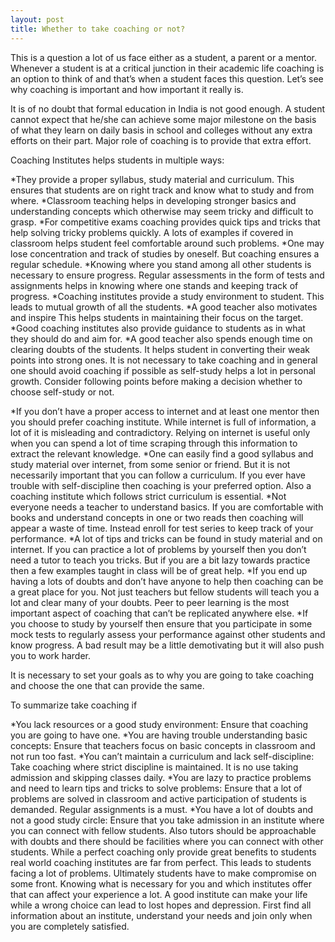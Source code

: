 ```yaml
---
layout: post
title: Whether to take coaching or not?
---
```


This is a question a lot of us face either as a student, a parent or a mentor. Whenever a student is at a critical junction in their academic life coaching is an option to think of and that’s when a student faces this question. Let’s see why coaching is important and how important it really is.

It is of no doubt that formal education in India is not good enough. A student cannot expect that he/she can achieve some major milestone on the basis of what they learn on daily basis in school and colleges without any extra efforts on their part. Major role of coaching is to provide that extra effort.

Coaching Institutes helps students in multiple ways:

*They provide a proper syllabus, study material and curriculum. This ensures that students are on right track and know what to study and from where.
*Classroom teaching helps in developing stronger basics and understanding concepts which otherwise may seem tricky and difficult to grasp.
*For competitive exams coaching provides quick tips and tricks that help solving tricky problems quickly. A lots of examples if covered in classroom helps student feel comfortable around such problems.
*One may lose concentration and track of studies by oneself. But coaching ensures a regular schedule.
*Knowing where you stand among all other students is necessary to ensure progress. Regular assessments in the form of tests and assignments helps in knowing where one stands and keeping track of progress.
*Coaching institutes provide a study environment to student. This leads to mutual growth of all the students.
*A good teacher also motivates and inspire This helps students in maintaining their focus on the target.
*Good coaching institutes also provide guidance to students as in what they should do and aim for.
*A good teacher also spends enough time on clearing doubts of the students. It helps student in converting their weak points into strong ones.
It is not necessary to take coaching and in general one should avoid coaching if possible as self-study helps a lot in personal growth. Consider following points before making a decision whether to choose self-study or not.

*If you don’t have a proper access to internet and at least one mentor then you should prefer coaching institute. While internet is full of information, a lot of it is misleading and contradictory. Relying on internet is useful only when you can spend a lot of time scraping through this information to extract the relevant knowledge.
*One can easily find a good syllabus and study material over internet, from some senior or friend. But it is not necessarily important that you can follow a curriculum. If you ever have trouble with self-discipline then coaching is your preferred option. Also a coaching institute which follows strict curriculum is essential.
*Not everyone needs a teacher to understand basics. If you are comfortable with books and understand concepts in one or two reads then coaching will appear a waste of time. Instead enroll for test series to keep track of your performance.
*A lot of tips and tricks can be found in study material and on internet. If you can practice a lot of problems by yourself then you don’t need a tutor to teach you tricks. But if you are a bit lazy towards practice then a few examples taught in class will be of great help.
*If you end up having a lots of doubts and don’t have anyone to help then coaching can be a great place for you. Not just teachers but fellow students will teach you a lot and clear many of your doubts. Peer to peer learning is the most important aspect of coaching that can’t be replicated anywhere else.
*If you choose to study by yourself then ensure that you participate in some mock tests to regularly assess your performance against other students and know progress. A bad result may be a little demotivating but it will also push you to work harder.
 

It is necessary to set your goals as to why you are going to take coaching and choose the one that can provide the same.

To summarize take coaching if

*You lack resources or a good study environment: Ensure that coaching you are going to have one.
*You are having trouble understanding basic concepts: Ensure that teachers focus on basic concepts in classroom and not run too fast.
*You can’t maintain a curriculum and lack self-discipline: Take coaching where strict discipline is maintained. It is no use taking admission and skipping classes daily.
*You are lazy to practice problems and need to learn tips and tricks to solve problems: Ensure that a lot of problems are solved in classroom and active participation of students is demanded. Regular assignments is a must.
*You have a lot of doubts and not a good study circle: Ensure that you take admission in an institute where you can connect with fellow students. Also tutors should be approachable with doubts and there should be facilities where you can connect with other students.
While a perfect coaching only provide great benefits to students real world coaching institutes are far from perfect. This leads to students facing a lot of problems. Ultimately students have to make compromise on some front. Knowing what is necessary for you and which institutes offer that can affect your experience a lot. A good institute can make your life while a wrong choice can lead to lost hopes and depression. First find all information about an institute, understand your needs and join only when you are completely satisfied.
